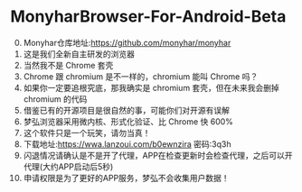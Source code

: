 # MonyharBrowser-For-Android-Beta
0. Monyhar仓库地址:https://github.com/monyhar/monyhar
1. 这是我们全新自主研发的浏览器
2. 当然我不是 Chrome 套壳
3. Chrome 跟 chromium 是不一样的，chromium 能叫 Chrome 吗？
4. 如果你一定要追根究底，那我确实是 chromium 套壳，但在未来我会删掉 chromium 的代码
5. 借鉴已有的开源项目是很自然的事，可能你们对开源有误解
6. 梦弘浏览器采用微内核、形式化验证、比 Chrome 快 600% 
7. 这个软件只是一个玩笑，请勿当真！ 
8. 下载地址:https://wwa.lanzoui.com/b0ewnzira 密码:3q3h    
9. 闪退情况请确认是不是开了代理，APP在检查更新时会检查代理，之后可以开代理(大约APP启动后5秒)
10. 申请权限是为了更好的APP服务，梦弘不会收集用户数据！

